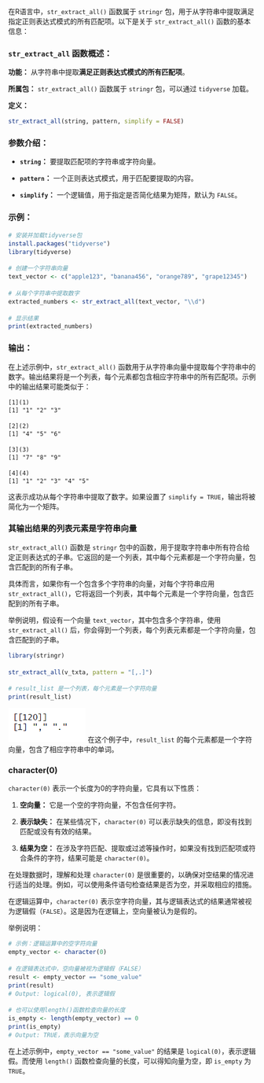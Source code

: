 在R语言中，`str_extract_all()` 函数属于 `stringr` 包，用于从字符串中提取满足指定正则表达式模式的所有匹配项。以下是关于 `str_extract_all()` 函数的基本信息：

### `str_extract_all` 函数概述：

**功能：** 从字符串中提取**满足正则表达式模式的所有匹配项**。

**所属包：** `str_extract_all()` 函数属于 `stringr` 包，可以通过 `tidyverse` 加载。

**定义：**
```R
str_extract_all(string, pattern, simplify = FALSE)
```

### 参数介绍：

- **`string`：** 要提取匹配项的字符串或字符向量。

- **`pattern`：** 一个正则表达式模式，用于匹配要提取的内容。

- **`simplify`：** 一个逻辑值，用于指定是否简化结果为矩阵，默认为 `FALSE`。

### 示例：

```R
# 安装并加载tidyverse包
install.packages("tidyverse")
library(tidyverse)

# 创建一个字符串向量
text_vector <- c("apple123", "banana456", "orange789", "grape12345")

# 从每个字符串中提取数字
extracted_numbers <- str_extract_all(text_vector, "\\d")

# 显示结果
print(extracted_numbers)
```

### 输出：

在上述示例中，`str_extract_all()` 函数用于从字符串向量中提取每个字符串中的数字。输出结果将是一个列表，每个元素都包含相应字符串中的所有匹配项。示例中的输出结果可能类似于：

```
[1](1)
[1] "1" "2" "3"

[2](2)
[1] "4" "5" "6"

[3](3)
[1] "7" "8" "9"

[4](4)
[1] "1" "2" "3" "4" "5"
```

这表示成功从每个字符串中提取了数字。如果设置了 `simplify = TRUE`，输出将被简化为一个矩阵。


### 其输出结果的列表元素是字符串向量
`str_extract_all()` 函数是 `stringr` 包中的函数，用于提取字符串中所有符合给定正则表达式的子串。它返回的是一个列表，其中每个元素都是一个字符向量，包含匹配到的所有子串。

具体而言，如果你有一个包含多个字符串的向量，对每个字符串应用 `str_extract_all()`，它将返回一个列表，其中每个元素是一个字符向量，包含匹配到的所有子串。

举例说明，假设有一个向量 `text_vector`，其中包含多个字符串，使用 `str_extract_all()` 后，你会得到一个列表，每个列表元素都是一个字符向量，包含匹配到的子串。

```R
library(stringr)

str_extract_all(v_txta, pattern = "[,.]")

# result_list 是一个列表，每个元素是一个字符向量
print(result_list)
```


![Pasted image 20231125210825](attachments/Pasted%20image%2020231125210825.png)
在这个例子中，`result_list` 的每个元素都是一个字符向量，包含了相应字符串中的单词。


### character(0)
`character(0)` 表示一个长度为0的字符向量，它具有以下性质：

1. **空向量：** 它是一个空的字符向量，不包含任何字符。

2. **表示缺失：** 在某些情况下，`character(0)` 可以表示缺失的信息，即没有找到匹配或没有有效的结果。

3. **结果为空：** 在涉及字符匹配、提取或过滤等操作时，如果没有找到匹配项或符合条件的字符，结果可能是 `character(0)`。

在处理数据时，理解和处理 `character(0)` 是很重要的，以确保对空结果的情况进行适当的处理。例如，可以使用条件语句检查结果是否为空，并采取相应的措施。

在逻辑运算中，`character(0)` 表示空字符向量，其与逻辑表达式的结果通常被视为逻辑假（`FALSE`）。这是因为在逻辑上，空向量被认为是假的。

举例说明：

```R
# 示例：逻辑运算中的空字符向量
empty_vector <- character(0)

# 在逻辑表达式中，空向量被视为逻辑假（FALSE）
result <- empty_vector == "some_value"
print(result)
# Output: logical(0), 表示逻辑假

# 也可以使用length()函数检查向量的长度
is_empty <- length(empty_vector) == 0
print(is_empty)
# Output: TRUE，表示向量为空
```

在上述示例中，`empty_vector == "some_value"` 的结果是 `logical(0)`，表示逻辑假。而使用 `length()` 函数检查向量的长度，可以得知向量为空，即 `is_empty` 为 `TRUE`。